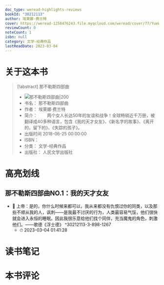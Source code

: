 ```yaml
---
doc_type: weread-highlights-reviews
bookId: "30212113"
author: 埃莱娜·费兰特
cover: https://weread-1258476243.file.myqcloud.com/weread/cover/77/YueWen_30212113/t7_YueWen_30212113.jpg
reviewCount: 0
noteCount: 1
isbn: null
category: 文学-经典作品
lastReadDate: 2023-03-04
---
```

# 关于这本书
> [!abstract] 那不勒斯四部曲
> - ![ 那不勒斯四部曲|200](https://weread-1258476243.file.myqcloud.com/weread/cover/77/YueWen_30212113/t7_YueWen_30212113.jpg)
> - 书名： 那不勒斯四部曲
> - 作者： 埃莱娜·费兰特
> - 简介： 　　两个女人长达50年的友谊和战争！全球畅销近千万册，被翻译成40多种语言，包含《我的天才女友》、《新名字的故事》、《离开的，留下的》、《失踪的孩子》。
> - 出版时间 2018-06-25 00:00:00
> - ISBN： 
> - 分类： 文学-经典作品
> - 出版社： 人民文学出版社

# 高亮划线

## 那不勒斯四部曲NO.1：我的天才女友


- 📌 上帝：是的，你什么时候来都可以，我从来都没有仇恨过你的同类，以及那些不顺从我的人，讽刺——是我最不讨厌的行为，人类最容易气馁，他们很快就会进入永恒的睡眠。因此我很乐意给他们找个同伴，充当魔鬼的角色，刺激他们。——歌德《浮士德》 ^30212113-3-898-1267
    - ⏱ 2023-03-04 01:41:28 
# 读书笔记

# 本书评论
